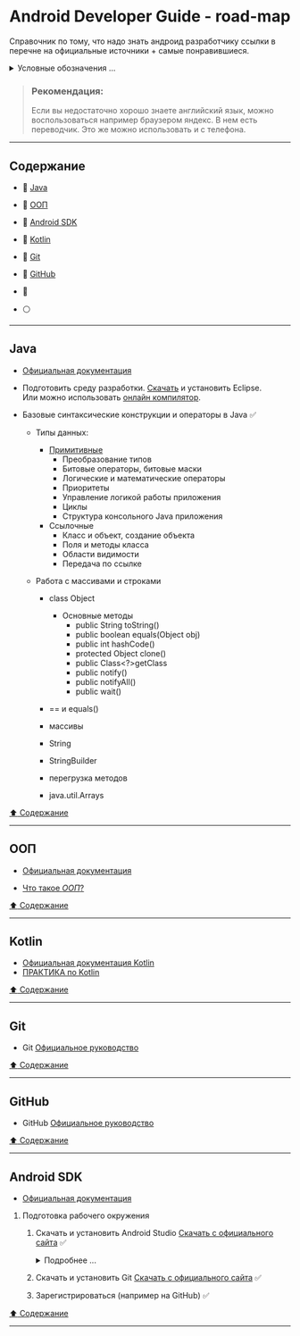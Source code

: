 # Android Developer Guide - road-map

Справочник по тому, что надо знать андроид разработчику ссылки в перечне на официальные источники + самые понравившиеся.
<details>
<summary>Условные обозначения ...</summary>
    :red_circle: - Знать обязательно    
    :large_blue_circle:- Знать желательно    
    :white_circle: - Знать не обязательно    
    :black_square_button: - Не готово    
    :white_check_mark: - Готово    
</details>

> ### Рекомендация: 
> Если вы недостаточно хорошо знаете английский язык, можно воспользоваться например браузером яндекс. В нем есть переводчик. Это же можно использовать и с телефона. 

-----------------------------------------------

## Содержание

- :red_circle: [Java](#Java)
- :red_circle: [ООП](#ООП) 
- :red_circle: [Android SDK](#Android-SDK) 
- :red_circle: [Kotlin](#Kotlin) 
- :large_blue_circle: [Git](#Git) 
- :large_blue_circle: [GitHub](#GitHub)  

- :large_blue_circle: 
- :white_circle:

-----------------------------------------------

## Java
- [Официальная документация](https://docs.oracle.com/javase/tutorial/java/)
- Подготовить среду разработки. [Скачать](https://www.eclipse.org/downloads/) и установить Eclipse.    
  Или можно использовать [онлайн компилятор](https://ideone.com/).
  
- Базовые синтаксические конструкции и операторы в Java :white_check_mark:
    - Типы данных:
        - [Примитивные](https://docs.oracle.com/javase/tutorial/java/nutsandbolts/datatypes.html)
            - Преобразование типов
            - Битовые операторы, битовые маски
            - Логические и математические операторы
            - Приоритеты
            - Управление логикой работы приложения 
            - Циклы 
            - Структура консольного Java приложения
        - Ссылочные 
            - Класс и объект, создание объекта
            - Поля и методы класса 
            - Области видимости
            - Передача по ссылке
            
    - Работа с массивами и строками
        - class Object
            - Основные методы 
                - public String toString()
                - public boolean equals(Object obj)
                - public int hashCode()
                - protected Object clone()
                - public Class<?>getClass
                - public notify()
                - public notifyAll()
                - public wait()
                
        - == и equals()
        - массивы 
        - String
        - StringBuilder
        - перегрузка методов
        - java.util.Arrays
    

[:arrow_up: Содержание](#Содержание)

-----------------------------------------------

## ООП
- [Официальная документация](https://docs.oracle.com/javase/tutorial/java/concepts/index.html)
+ [Что такое _ООП_?](OOP.md#Что-такое-ООП)


[:arrow_up: Содержание](#Содержание)

-----------------------------------------------

## Kotlin

- [Официальная документация Kotlin](https://kotlinlang.org/docs/reference/)
- [ПРАКТИКА по Kotlin](#https://github.com/OlgaKirshbaum/Android-Developer-Guide/blob/main/Kotlin%20упражнения.md)

[:arrow_up: Содержание](#Содержание)

-----------------------------------------------

## Git 

- Git [Официальное руководство](https://git-scm.com/book/ru/v2)

[:arrow_up: Содержание](#Содержание)

-----------------------------------------------
## GitHub

- GitHub [Официальное руководство](https://docs.github.com/en)

[:arrow_up: Содержание](#Содержание)

-----------------------------------------------

## Android SDK
- [Официальная документация](https://developer.android.com/studio)
1. Подготовка рабочего окружения
    1. Скачать и установить Android Studio [Скачать с официального сайта](https://developer.android.com/studio) :white_check_mark:
       <details>
       <summary>Подробнее ...</summary>
        JDK скачивать не надо. Он идет в комплекте. А вот Git пригодится.
       </details>

    2. Скачать и установить Git [Скачать с официального сайта](https://git-scm.com/downloads) :white_check_mark:
    3. Зарегистрироваться (например на GitHub) :white_check_mark:


[:arrow_up: Содержание](#Содержание)

-----------------------------------------------




